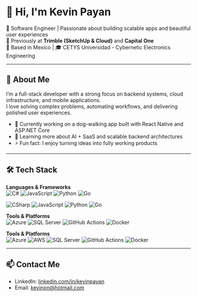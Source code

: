 # 👋 Hi, I'm Kevin Payan

🚀 Software Engineer | Passionate about building scalable apps and beautiful user experiences  
💼 Previously at **Trimble (SketchUp & Cloud)** and **Capital One**  
📍 Based in Mexico | 🎓 CETYS Universidad - Cybernetic Electronics Engineering

---

## 🧠 About Me

I’m a full-stack developer with a strong focus on backend systems, cloud infrastructure, and mobile applications.  
I love solving complex problems, automating workflows, and delivering polished user experiences.

- 🔭 Currently working on a dog-walking app built with React Native and ASP.NET Core
- 🌱 Learning more about AI + SaaS and scalable backend architectures
- ⚡ Fun fact: I enjoy turning ideas into fully working products

---

## 🛠 Tech Stack

**Languages & Frameworks**  
![C#](https://img.shields.io/badge/-CSharp-239120?logo=c-sharp&logoColor=white&style=flat)
![JavaScript](https://img.shields.io/badge/-JavaScript-F7DF1E?logo=javascript&logoColor=black&style=flat)
![Python](https://img.shields.io/badge/-Python-3776AB?logo=python&logoColor=white&style=flat)
![Go](https://img.shields.io/badge/-Go-00ADD8?logo=go&logoColor=white&style=flat)

![CSharp](https://img.shields.io/badge/CSharp-%23239120?style=for-the-badge&logo=c-sharp&logoColor=white)
![JavaScript](https://img.shields.io/badge/JavaScript-%23F7DF1E?style=for-the-badge&logo=javascript&logoColor=black)
![Python](https://img.shields.io/badge/Python-%2314354C?style=for-the-badge&logo=python&logoColor=white)
![Go](https://img.shields.io/badge/Go-%2300ADD8?style=for-the-badge&logo=go&logoColor=white)


**Tools & Platforms**  
![Azure](https://img.shields.io/badge/-Azure-0078D4?logo=microsoft-azure&logoColor=white&style=flat)
![SQL Server](https://img.shields.io/badge/-SQL%20Server-CC2927?logo=microsoft-sql-server&logoColor=white&style=flat)
![GitHub Actions](https://img.shields.io/badge/-GitHub%20Actions-2088FF?logo=github-actions&logoColor=white&style=flat)
![Docker](https://img.shields.io/badge/-Docker-2496ED?logo=docker&logoColor=white&style=flat)

**Tools & Platforms**  
![Azure](https://img.shields.io/badge/Azure-%230072C6?style=for-the-badge&logo=microsoft-azure&logoColor=white)
![AWS](https://img.shields.io/badge/AWS-%23FF9900?style=for-the-badge&logo=amazon-aws&logoColor=white)
![SQL Server](https://img.shields.io/badge/SQL%20Server-%23CC2927?style=for-the-badge&logo=microsoft-sql-server&logoColor=white)
![GitHub Actions](https://img.shields.io/badge/GitHub%20Actions-%232088FF?style=for-the-badge&logo=github-actions&logoColor=white)
![Docker](https://img.shields.io/badge/Docker-%232496ED?style=for-the-badge&logo=docker&logoColor=white)

---

## 📫 Contact Me

- LinkedIn: [linkedin.com/in/kevinpayan](https://linkedin.com/in/kevinpayan)
- Email: kevinpn@hotmail.com
